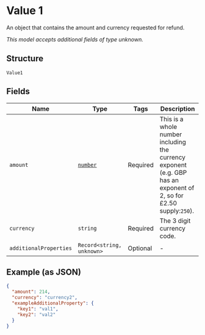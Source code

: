 
# Value 1

An object that contains the amount and currency requested for refund.

*This model accepts additional fields of type unknown.*

## Structure

`Value1`

## Fields

| Name | Type | Tags | Description |
|  --- | --- | --- | --- |
| `amount` | [`number`](../../doc/models/number.md) | Required | This is a whole number including the currency exponent (e.g. GBP has an exponent of 2, so for £2.50 supply:`250`). |
| `currency` | `string` | Required | The 3 digit currency code. |
| `additionalProperties` | `Record<string, unknown>` | Optional | - |

## Example (as JSON)

```json
{
  "amount": 214,
  "currency": "currency2",
  "exampleAdditionalProperty": {
    "key1": "val1",
    "key2": "val2"
  }
}
```

